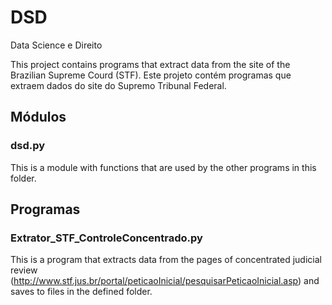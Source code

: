 # DSD
Data Science e Direito

This project contains programs that extract data from the site of the Brazilian Supreme Courd (STF).
Este projeto contém programas que extraem dados do site do Supremo Tribunal Federal.

## Módulos
### dsd.py
This is a module with functions that are used by the other programs in this folder.

## Programas
### Extrator_STF_ControleConcentrado.py
This is a program that extracts data from the pages of concentrated judicial review (http://www.stf.jus.br/portal/peticaoInicial/pesquisarPeticaoInicial.asp) and saves to files in the defined folder.

